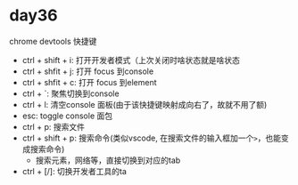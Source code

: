 # day36

chrome devtools 快捷键

- ctrl + shift + i: 打开开发者模式（上次关闭时啥状态就是啥状态
- ctrl + shfit + j: 打开 focus 到console
- ctrl + shfit + c: 打开 focus 到element
- ctrl + `: 聚焦切换到console
- ctrl + l: 清空console 面板(由于该快捷键映射成向右了，故就不用了额)
- esc: toggle console 面包
- ctrl + p: 搜索文件
- ctrl + shift + p: 搜索命令(类似vscode, 在搜索文件的输入框加一个`>`，也能变成搜索命令)
  - 搜索元素，网络等，直接切换到对应的tab
- ctrl + [/]: 切换开发者工具的ta